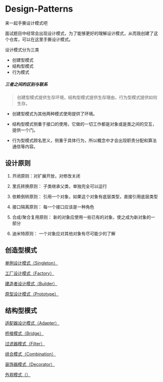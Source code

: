 # Design-Patterns

来一起手撕设计模式吧

面试题目中经常会出现设计模式，为了能够更好的理解设计模式，从而我创建了这个仓库，可以在这里手撕设计模式。

设计模式分为三类

- 创建型模式
- 结构型模式
- 行为模式

##### 三者之间的区别与联系

> 创建型模式提供生存环境，结构型模式提供生存理由，行为型模式提供如何生存。

- 创建型模式为其他两种模式使用提供了环境。

- 结构型模式侧重于接口的使用，它做的一切工作都是对象或是类之间的交互，提供一个门。

- 行为型模式顾名思义，侧重于具体行为，所以概念中才会出现职责分配和算法通信等内容。

## 设计原则

1. 开闭原则：对扩展开放，对修改关闭

2. 里氏转换原则： 子类继承父类，单独完全可以运行

3. 依赖倒转原则： 引用一个对象，如果这个对象有底层类型，直接引用底层类型

4. 接口隔离原则： 每一个接口应该是一种角色

5. 合成/聚合复用原则： 新的对象应使用一些已有的对象，使之成为新对象的一部分

6. 迪米特原则： 一个对象应对其他对象有尽可能少的了解

## 创造型模式

[单例设计模式（Singleton）](https://github.com/SleepingXiaoming/Design-Patterns/blob/main/DesignPatterns/src/Creative/Singleton/%E5%8D%95%E4%BE%8B%E8%AE%BE%E8%AE%A1%E6%A8%A1%E5%BC%8F.md)

[工厂设计模式（Factory）](https://github.com/SleepingXiaoming/Design-Patterns/blob/main/DesignPatterns/src/Creative/Factory/%E5%B7%A5%E5%8E%82%E8%AE%BE%E8%AE%A1%E6%A8%A1%E5%BC%8F.md)

[建造者设计模式（Builder）](https://github.com/SleepingXiaoming/Design-Patterns/blob/main/DesignPatterns/src/Creative/Builder/%E5%BB%BA%E9%80%A0%E8%80%85%E6%A8%A1%E5%BC%8F.md)

[原型设计模式（Prototype）](https://github.com/SleepingXiaoming/Design-Patterns/blob/main/DesignPatterns/src/Creative/Prototype/%E5%8E%9F%E5%9E%8B%E8%AE%BE%E8%AE%A1%E6%A8%A1%E5%BC%8F.md)

## 结构型模式

[适配器设计模式（Adapter）](https://github.com/SleepingXiaoming/Design-Patterns/blob/main/DesignPatterns/src/Structured/Adapter/%E9%80%82%E9%85%8D%E5%99%A8%E8%AE%BE%E8%AE%A1%E6%A8%A1%E5%BC%8F.md)

[桥接模式（Bridge）](https://github.com/SleepingXiaoming/Design-Patterns/blob/main/DesignPatterns/src/Structured/Bridge/%E6%A1%A5%E6%8E%A5%E6%A8%A1%E5%BC%8F.md)

[过滤器模式（Filter）](https://github.com/SleepingXiaoming/Design-Patterns/blob/main/DesignPatterns/src/Structured/Filter/%E8%BF%87%E6%BB%A4%E5%99%A8%E6%A8%A1%E5%BC%8F.md)

[组合模式（Combination）](https://github.com/SleepingXiaoming/Design-Patterns/blob/main/DesignPatterns/src/Structured/Combination/%E7%BB%84%E5%90%88%E6%A8%A1%E5%BC%8F.md)

[装饰器模式（Decorator）](https://github.com/SleepingXiaoming/Design-Patterns/blob/main/DesignPatterns/src/Structured/Decorator/%E8%A3%85%E9%A5%B0%E5%99%A8%E6%A8%A1%E5%BC%8F.md)

[外观模式（）]()